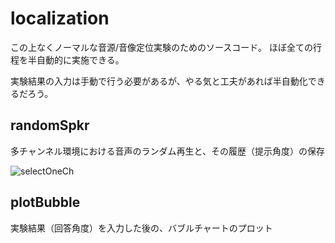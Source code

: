 # localization

この上なくノーマルな音源/音像定位実験のためのソースコード。
ほぼ全ての行程を半自動的に実施できる。

実験結果の入力は手動で行う必要があるが、やる気と工夫があれば半自動化できるだろう。

## randomSpkr

多チャンネル環境における音声のランダム再生と、その履歴（提示角度）の保存

![selectOneCh](https://github.com/user-attachments/assets/d18e0215-0382-4b20-8e21-aa071f3d0fb9)

## plotBubble

実験結果（回答角度）を入力した後の、バブルチャートのプロット
